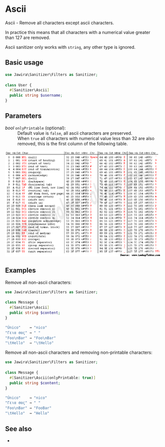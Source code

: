 # Ascii

Ascii - Remove all characters except ascii characters.

In practice this means that all characters with a numerical value greater than 127 are removed.

Ascii sanitizer only works with `string`, any other type is ignored.

## Basic usage

```php
use Jawira\Sanitizer\Filters as Sanitizer;

class User {
  #[Sanitizer\Ascii]
  public string $username;
}
```

## Parameters

<dl>
<dt><em>bool</em> <code>onlyPrintable</code> (optional):</dt>
<dd>
Default value is <code>false</code>, all ascii characters are preserved.<br>
When <code>true</code> all characters with numerical value less than 32 are
also removed, this is the first column of the following table.
</dd>
</dl>

![Ascii table](asciifull.gif)

## Examples

Remove all non-ascii characters:

```php
use Jawira\Sanitizer\Filters as Sanitizer;

class Message {
  #[Sanitizer\Ascii]
  public string $content;
}
```

```php
"Único"    → "nico"
"Γεια σας" → " "
"Foo\nBar" → "Foo\nBar"
"\tHello"  → "\tHello"
```

Remove all non-ascii characters and removing non-printable characters:

```php
use Jawira\Sanitizer\Filters as Sanitizer;

class Message {
  #[Sanitizer\Ascii(onlyPrintable: true)]
  public string $content;
}
```

```php
"Único"    → "nico"
"Γεια σας" → " "
"Foo\nBar" → "FooBar"
"\tHello"  → "Hello"
```
## See also

-

